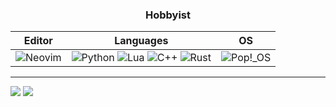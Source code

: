 <h3 align="center">Hobbyist</h3>

| Editor | Languages | OS |
|---|---|---|
| ![Neovim](https://img.shields.io/badge/NeoVim-%2357A143.svg?&style=for-the-badge&logo=neovim&logoColor=white)</br> | ![Python](https://img.shields.io/badge/Python-%233776AB.svg?&style=for-the-badge&logo=python&logoColor=white) ![Lua](https://img.shields.io/badge/lua-%232C2D72.svg?style=for-the-badge&logo=lua&logoColor=white) ![C++](https://img.shields.io/badge/C%2B%2B-%2300599C?style=for-the-badge&logo=Cplusplus) ![Rust](https://img.shields.io/badge/rust-%23000000.svg?style=for-the-badge&logo=rust&logoColor=white)<br> | ![Pop!_OS](https://img.shields.io/badge/Pop!__OS-%2348B9C7.svg?&style=for-the-badge&logo=pop!_os&logoColor=white) |
---

![](https://github-readme-stats.vercel.app/api?username=LudoPinelli&count_private=true&theme=nord&show_icons=true)
![](https://github-readme-stats.vercel.app/api/top-langs/?username=LudoPinelli&theme=nord&layout=compact)
